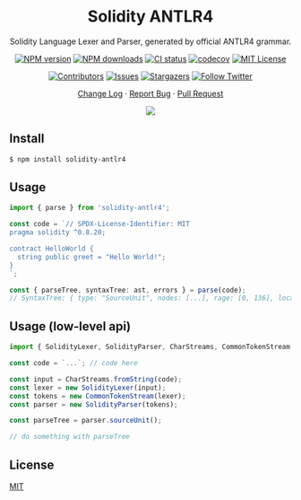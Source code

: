 <div align="center"><a name="readme-top"></a>

<h1>Solidity ANTLR4</h1>

Solidity Language Lexer and Parser, generated by official ANTLR4 grammar.

[![NPM version][npm-image]][npm-url]
[![NPM downloads][download-image]][download-url]
[![CI status][github-action-image]][github-action-url]
[![codecov][codecov-image]][codecov-url]
[![MIT License][license-shield]][license-url]

[![Contributors][contributors-shield]][contributors-url]
[![Issues][issues-shield]][issues-url]
[![Stargazers][stars-shield]][stars-url]
[![Follow Twitter][twitter-image]][twitter-url]

[Change Log](./CHANGELOG.md) · [Report Bug](https://github.com/jeasonstudio/solidity-antlr4/issues/new) · [Pull Request](https://github.com/jeasonstudio/solidity-antlr4/compare)

![](https://raw.githubusercontent.com/andreasbm/readme/master/assets/lines/rainbow.png)

[npm-image]: https://img.shields.io/npm/v/solidity-antlr4?style=for-the-badge
[npm-url]: http://npmjs.org/package/solidity-antlr4
[download-image]: https://img.shields.io/npm/dm/solidity-antlr4.svg?style=for-the-badge
[download-url]: https://npmjs.org/package/solidity-antlr4
[github-action-image]: https://img.shields.io/github/actions/workflow/status/jeasonstudio/solidity-antlr4/test.yml?style=for-the-badge
[github-action-url]: https://github.com/jeasonstudio/solidity-antlr4/actions?query=workflow=%22test%22
[codecov-image]: https://img.shields.io/codecov/c/github/jeasonstudio/solidity-antlr4/master.svg?style=for-the-badge
[codecov-url]: https://codecov.io/gh/jeasonstudio/solidity-antlr4/branch/master
[license-shield]: https://img.shields.io/github/license/jeasonstudio/solidity-antlr4.svg?style=for-the-badge
[license-url]: https://github.com/jeasonstudio/solidity-antlr4/blob/master/LICENSE

[contributors-shield]: https://img.shields.io/github/contributors/jeasonstudio/solidity-antlr4.svg?style=for-the-badge
[contributors-url]: https://github.com/jeasonstudio/solidity-antlr4/graphs/contributors
[stars-shield]: https://img.shields.io/github/stars/jeasonstudio/solidity-antlr4.svg?style=for-the-badge
[stars-url]: https://github.com/jeasonstudio/solidity-antlr4/stargazers
[issues-shield]: https://img.shields.io/github/issues/jeasonstudio/solidity-antlr4.svg?style=for-the-badge
[issues-url]: https://github.com/jeasonstudio/solidity-antlr4/issues
[twitter-image]: https://img.shields.io/twitter/follow/jeasonstudio?style=for-the-badge&logo=x
[twitter-url]: https://twitter.com/jeasonstudio

</div>

## Install

```bash
$ npm install solidity-antlr4
```

## Usage

```ts
import { parse } from 'solidity-antlr4';

const code = `// SPDX-License-Identifier: MIT
pragma solidity ^0.8.20;

contract HelloWorld {
  string public greet = "Hello World!";
}
`;

const { parseTree, syntaxTree: ast, errors } = parse(code);
// SyntaxTree: { type: "SourceUnit", nodes: [...], rage: [0, 136], location: {...} }
```

## Usage (low-level api)

```ts
import { SolidityLexer, SolidityParser, CharStreams, CommonTokenStream } from 'solididty-antlr4';

const code = `...`; // code here

const input = CharStreams.fromString(code);
const lexer = new SolidityLexer(input);
const tokens = new CommonTokenStream(lexer);
const parser = new SolidityParser(tokens);

const parseTree = parser.sourceUnit();

// do something with parseTree
```

## License

[MIT](./LICENSE)
